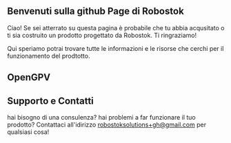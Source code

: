 ## Benvenuti sulla github Page di Robostok

Ciao! Se sei atterrato su questa pagina è probabile che tu abbia acqusitato o  ti sia costruito un prodotto progettato da Robostok. Ti ringraziamo!

Qui speriamo potrai trovare tutte le informazioni e le risorse che cerchi per il funzionamento del prodtotto.

## OpenGPV


## Supporto e Contatti

hai bisogno di una consulenza? hai problemi a far funzionare il tuo prodotto? Contattaci all'idirizzo robostoksolutions+gh@gmail.com per qualsiasi cosa!
